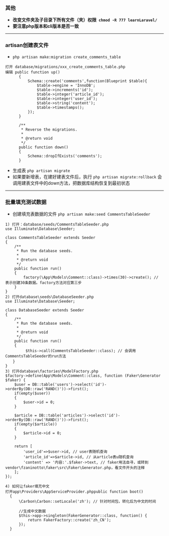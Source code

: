 ### 其他
* **改变文件夹及子目录下所有文件（夹）权限` chmod -R 777 learnLaravel/`**
* **要注意php版本和cli版本是否一致**

---
### artisan创建表文件
* `php artisan make:migration create_comments_table`
 ```angular2html
打开 database/migrations/xxx_create_comments_table.php
编辑 public function up()
       {
           Schema::create('comments',function(Blueprint $table){
               $table->engine = 'InnoDB';
               $table->increments('id');
               $table->integer('article_id');
               $table->integer('user_id');
               $table->string('content');
               $table->timestamps();
           });
       }
   
       /**
        * Reverse the migrations.
        *
        * @return void
        */
       public function down()
       {
           Schema::dropIfExists('comments');
       }
``` 
* 生成表 `php artisan migrate`
* 如果要新增表，在建好建表文件后，执行 `php artisan migrate:rollback` 会调用建表文件中的down方法，把数据库结构恢复到最初状态
---
###  批量填充测试数据
* 创建填充表数据的文件 `php artisan make:seed CommentsTableSeeder`
```angular2html
1) 打开：database/seeds/CommentsTableSeeder.php
use Illuminate\Database\Seeder;

class CommentsTableSeeder extends Seeder
{
    /**
     * Run the database seeds.
     *
     * @return void
     */
    public function run()
    {
        factory(\App\Models\Comment::class)->times(30)->create(); // 表示创建30条数据。factory方法对应第三步
    }
}
2) 打开database\seeds\DatabaseSeeder.php
use Illuminate\Database\Seeder;

class DatabaseSeeder extends Seeder
{
    /**
     * Run the database seeds.
     *
     * @return void
     */
    public function run()
    {
         $this->call(CommentsTableSeeder::class); // 会调用CommentsTableSeeder的run方法
　　} 
}
3) 打开database\factories\ModelFactory.php
$factory->define(App\Models\Comment::class, function (Faker\Generator $faker) {
    $user = DB::table('users')->select('id')->orderBy(DB::raw('RAND()'))->first();
    if(empty($user))
    {
        $user->id = 0;
    }

    $article = DB::table('articles')->select('id')->orderBy(DB::raw('RAND()'))->first();
    if(empty($article))
    {
        $article->id = 0;
    }

    return [
        'user_id'=>$user->id, // user表随机查询
        'article_id'=>$article->id, // 从article表u随机查询
        'content' => '内容:'.$faker->text, // faker用法自寻，或转到vendor\fzaninotto\faker\src\Faker\Generator.php，看文件开头的注释
    ];
});

4) 如何让faker填充中文 　
打开app\Providers\AppServiceProvider.phppublic function boot()
  {
      \Carbon\Carbon::setLocale('zh'); // 针对时间包，转化后为中文的时间

      //生成中文数据
      $this->app->singleton(FakerGenerator::class, function() {
          return FakerFactory::create('zh_CN');
      });
  }


```
